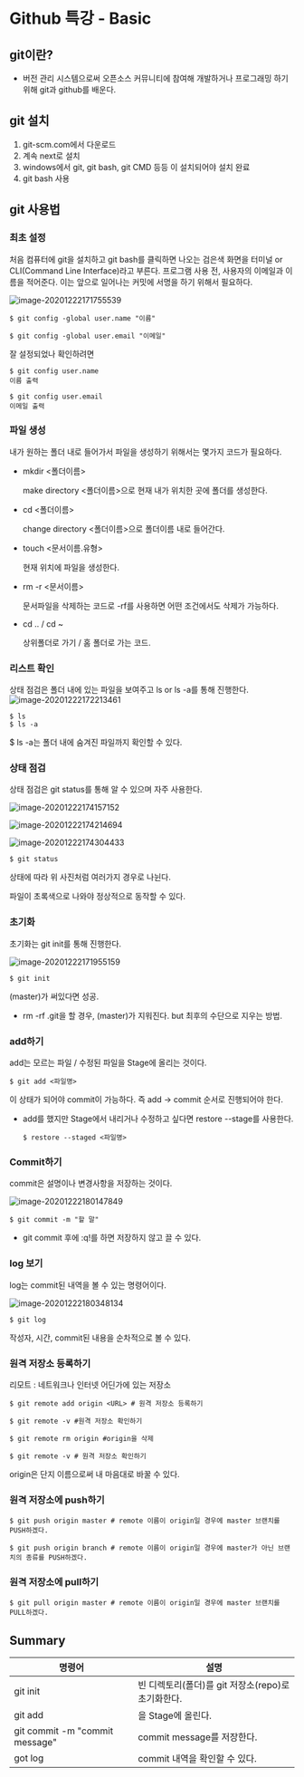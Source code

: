 # Github 특강 - Basic

## git이란?

- 버전 관리 시스템으로써 오픈소스 커뮤니티에 참여해 개발하거나 프로그래밍 하기 위해 git과 github를 배운다.

## git 설치

1. git-scm.com에서 다운로드
2. 계속 next로 설치
3. windows에서 git, git bash, git CMD 등등 이 설치되어야 설치 완료
4. git bash 사용

## git 사용법

### 최초 설정

처음 컴퓨터에 git을 설치하고 git bash를 클릭하면 나오는 검은색 화면을 터미널 or CLI(Command Line Interface)라고 부른다. 프로그램 사용 전, 사용자의 이메일과 이름을 적어준다. 이는 앞으로 일어나는 커밋에 서명을 하기 위해서 필요하다.

![image-20201222171755539](basic.assets/image-20201222171755539.png)

```
$ git config -global user.name "이름"

$ git config -global user.email "이메일"
```

잘 설정되었나 확인하려면

```
$ git config user.name
이름 출력

$ git config user.email
이메일 출력
```



### 파일 생성

내가 원하는 폴더 내로 들어가서 파일을 생성하기 위해서는 몇가지 코드가 필요하다.

- mkdir <폴더이름>

  make directory <폴더이름>으로 현재 내가 위치한 곳에 폴더를 생성한다.

- cd <폴더이름>

  change directory <폴더이름>으로 폴더이름 내로 들어간다. 

- touch <문서이름.유형> 

  현재 위치에 파일을 생성한다.

- rm -r <문서이름>

  문서파일을 삭제하는 코드로 -rf를 사용하면 어떤 조건에서도 삭제가 가능하다.

- cd .. / cd ~

  상위폴더로 가기 / 홈 폴더로 가는 코드.



### 리스트 확인

상태 점검은 폴더 내에 있는 파일을 보여주고 ls or ls -a를 통해 진행한다.![image-20201222172213461](basic.assets/image-20201222172213461.png)

```
$ ls
$ ls -a
```

$ ls -a는 폴더 내에 숨겨진 파일까지 확인할 수 있다.



### 상태 점검

상태 점검은 git status를 통해 알 수 있으며 자주 사용한다. 

![image-20201222174157152](basic.assets/image-20201222174157152.png)

![image-20201222174214694](basic.assets/image-20201222174214694.png)

![image-20201222174304433](basic.assets/image-20201222174304433.png)

```
$ git status
```

상태에 따라 위 사진처럼 여러가지 경우로 나뉜다.

파일이 초록색으로 나와야 정상적으로 동작할 수 있다.

### 초기화

초기화는 git init를 통해 진행한다.

![image-20201222171955159](basic.assets/image-20201222171955159.png)

`$ git init`

(master)가 써있다면 성공.

- rm -rf .git을 할 경우, (master)가 지워진다. but 최후의 수단으로 지우는 방법.

### add하기

add는 모르는 파일 / 수정된 파일을 Stage에 올리는 것이다.

```
$ git add <파일명>
```

이 상태가 되어야 commit이 가능하다. 즉 add -> commit 순서로 진행되어야 한다.

- add를 했지만 Stage에서 내리거나 수정하고 싶다면 restore --stage를 사용한다.

  ```
  $ restore --staged <파일명>
  ```

  

### Commit하기

commit은 설명이나 변경사항을 저장하는 것이다.

![image-20201222180147849](basic.assets/image-20201222180147849.png)

```
$ git commit -m "할 말"
```

- git commit 후에 :q!를 하면 저장하지 않고 끌 수 있다.

### log 보기

log는 commit된 내역을 볼 수 있는 명령어이다. 

![image-20201222180348134](basic.assets/image-20201222180348134.png)

```
$ git log
```

작성자, 시간, commit된 내용을 순차적으로 볼 수 있다.

### 원격 저장소 등록하기

리모트 : 네트워크나 인터넷 어딘가에 있는 저장소

```
$ git remote add origin <URL> # 원격 저장소 등록하기

$ git remote -v #원격 저장소 확인하기

$ git remote rm origin #origin을 삭제

$ git remote -v # 원격 저장소 확인하기

```

origin은 단지 이름으로써 내 마음대로 바꿀 수 있다.

### 원격 저장소에 push하기

```
$ git push origin master # remote 이름이 origin일 경우에 master 브랜치를 PUSH하겠다.

$ git push origin branch # remote 이름이 origin일 경우에 master가 아닌 브랜치의 종류를 PUSH하겠다.
```

### 원격 저장소에 pull하기

```
$ git pull origin master # remote 이름이 origin일 경우에 master 브랜치를 PULL하겠다.
```



## Summary

| 명령어                         | 설명                                               |
| ------------------------------ | -------------------------------------------------- |
| git init                       | 빈 디렉토리(폴더)를 git 저장소(repo)로 초기화한다. |
| git add <filename>             | <filename>을 Stage에 올린다.                       |
| git commit -m "commit message" | commit message를 저장한다.                         |
| got log                        | commit 내역을 확인할 수 있다.                      |



